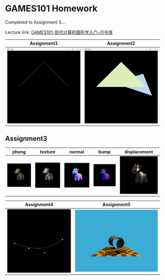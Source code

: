 # GAMES101 Homework
Completed to Assignment 5...

Lecture link: [GAMES101-现代计算机图形学入门-闫令琪](https://www.bilibili.com/video/BV1X7411F744)

| Assignment1 | Assignment2 |
| :--: | :--: |
| ![Assignment1](Homework1/Assignment1/screenshots/Assignment1.png)             |   ![Assignment2](Homework2/Assignment2/screenshots/Assignment2.png) |

## Assignment3

| phong | texture | normal | bump | displacement |
| :--: | :--: | :--: | :--: | :--: |
| ![phong](Homework3/Assignment3/build/phong.png)             |   ![texture](Homework3/Assignment3/build/texture.png) | ![normal](Homework3/Assignment3/build/normal.png) | ![bump](Homework3/Assignment3/build/bump.png) |  ![displacement](Homework3/Assignment3/build/displacement.png) |

| Assignment4 | Assignment5 |
| :--: | :--: |
| ![Assignment4](Homework4/Assignment4/build/my_bezier_curve.png)             |   ![Assignment5](Homework5/Assignment5/build/Assignment5.png) |